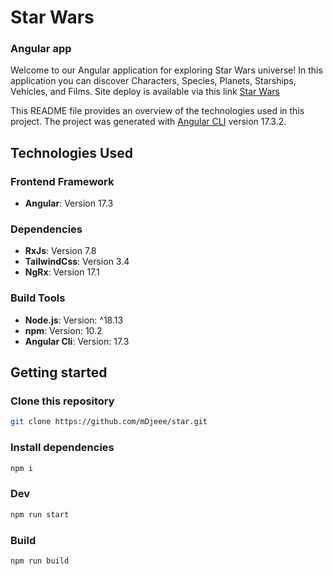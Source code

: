 # Star Wars
### Angular app

Welcome to our Angular application for exploring Star Wars universe! In this application you can discover Characters, Species, Planets, Starships, Vehicles, and Films.
Site deploy is available via this link [Star Wars](https://star-wars-mdjeee.netlify.app)


This README file provides an overview of the technologies used in this project. The project was generated with [Angular CLI](https://github.com/angular/angular-cli) version 17.3.2.

## Technologies Used

### Frontend Framework
- **Angular**: Version 17.3

### Dependencies
- **RxJs**: Version 7.8
- **TailwindCss**: Version 3.4
- **NgRx**: Version 17.1

### Build Tools
- **Node.js**: Version: ^18.13
- **npm**: Version: 10.2
- **Angular Cli**: Version: 17.3

## Getting started

### Clone this repository
```bash
git clone https://github.com/mDjeee/star.git
```

### Install dependencies
```bash
npm i
```

### Dev
```bash
npm run start
```

### Build
```bash
npm run build
```
